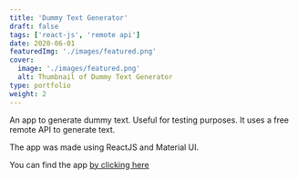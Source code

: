 ```yaml
---
title: 'Dummy Text Generator'
draft: false
tags: ['react-js', 'remote api']
date: 2020-06-01
featuredImg: './images/featured.png'
cover:
  image: './images/featured.png'
  alt: Thumbnail of Dummy Text Generator
type: portfolio
weight: 2
---
```


An app to generate dummy text. Useful for testing purposes. It uses a free remote API to generate text.

The app was made using ReactJS and Material UI.

You can find the app [by clicking here](https://imranmollajoy.github.io/dummy-text-generator/)
